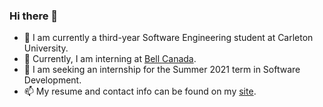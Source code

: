 ### Hi there 👋

- 🌱 I am currently a third-year Software Engineering student at Carleton University.
- 🔭 Currently, I am interning at [Bell Canada](https://www.bell.ca/).
- 👯 I am seeking an internship for the Summer 2021 term in Software Development.
- 📫 My resume and contact info can be found on my [site](https://kareemelassad.me/).

